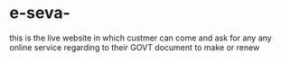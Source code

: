 # e-seva-
this is the live website in which custmer can come and ask for any any online service regarding to their GOVT document to make or renew 
